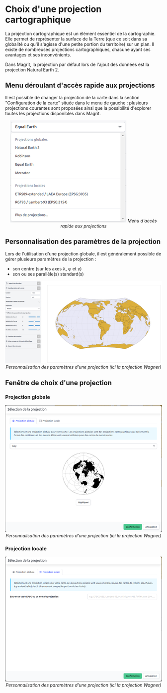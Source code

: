 # Choix d'une projection cartographique

La projection cartographique est un élément essentiel de la cartographie.
Elle permet de représenter la surface de la Terre (que ce soit dans sa globalité ou qu'il s'agisse d'une petite portion du
territoire) sur un plan.
Il existe de nombreuses projections cartographiques, chacune ayant ses avantages et ses inconvénients.

Dans Magrit, la projection par défaut lors de l'ajout des données est la projection Natural Earth 2.

## Menu déroulant d'accès rapide aux projections


Il est possible de changer la projection de la carte dans la section "Configuration de la carte" située dans le menu de gauche : plusieurs
projections courantes sont proposées ainsi que la possibilité d'explorer toutes les projections disponibles dans Magrit.

<div style="text-align: center;">
    <img src="./img/projection-short-list.png" alt="Menu d'accès rapide aux projections" style="margin: auto;">
    <i>Menu d'accès rapide aux projections</i>
</div>

## Personnalisation des paramètres de la projection

Lors de l'utilisation d'une projection globale, il est généralement possible de gérer plusieurs paramètres de la projection :
- son centre (sur les axes λ, φ et γ)
- son ou ses parallèle(s) standard(s)

<div style="text-align: center;">
    <img src="./img/projection-detailed-params.png" alt="Paramètres d'une projection" style="margin: auto;">
    <i>Personnalisation des paramètres d'une projection (ici la projection Wagner)</i>
</div>

## Fenêtre de choix d'une projection

### Projection globale

<div style="text-align: center;">
    <img src="./img/projection-panel1.png" alt="Paramètres d'une projection" style="margin: auto;">
    <i>Personnalisation des paramètres d'une projection (ici la projection Wagner)</i>
</div>

### Projection locale

<div style="text-align: center;">
    <img src="./img/projection-panel2.png" alt="Paramètres d'une projection" style="margin: auto;">
    <i>Personnalisation des paramètres d'une projection (ici la projection Wagner)</i>
</div>